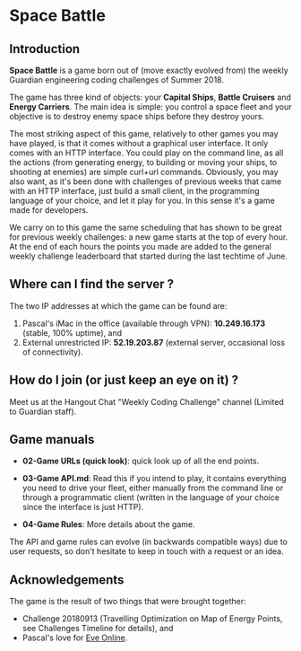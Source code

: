 # Space Battle

## Introduction

**Space Battle** is a game born out of (move exactly evolved from) the weekly Guardian engineering coding challenges of Summer 2018. 

The game has three kind of objects: your **Capital Ships**, **Battle Cruisers** and **Energy Carriers**. The main idea is simple: you control a space fleet and your objective is to destroy enemy space ships before they destroy yours.

The most striking aspect of this game, relatively to other games you may have played, is that it comes without a graphical user interface. It only comes with an HTTP interface. You could play on the command line, as all the actions (from generating energy, to building or moving your ships, to shooting at enemies) are simple curl+url commands. Obviously, you may also want, as it's been done with challenges of previous weeks that came with an HTTP interface, just build a small client, in the programming language of your choice, and let it play for you. In this sense it's a game made for developers. 

We carry on to this game the same scheduling that has shown to be great for previous weekly challenges: a new game starts at the top of every hour. At the end of each hours the points you made are added to the general weekly challenge leaderboard that started during the last techtime of June.

## Where can I find the server ?

The two IP addresses at which the game can be found are: 

1. Pascal's iMac in the office (available through VPN): **10.249.16.173** (stable, 100% uptime), and 
2. External unrestricted IP: **52.19.203.87** (external server, occasional loss of connectivity).

## How do I join (or just keep an eye on it) ?

Meet us at the Hangout Chat "Weekly Coding Challenge" channel (Limited to Guardian staff).

## Game manuals

- **02-Game URLs (quick look)**: quick look up of all the end points.

- **03-Game API.md**: Read this if you intend to play, it contains everything you need to drive your fleet, either manually from the command line or through a programmatic client (written in the language of your choice since the interface is just HTTP).

- **04-Game Rules**: More details about the game.

The API and game rules can evolve (in backwards compatible ways) due to user requests, so don't hesitate to keep in touch with a request or an idea.

## Acknowledgements

The game is the result of two things that were brought together:

- Challenge 20180913 (Travelling Optimization on Map of Energy Points, see Challenges Timeline for details), and 
- Pascal's love for [Eve Online](https://en.wikipedia.org/wiki/Eve_Online).